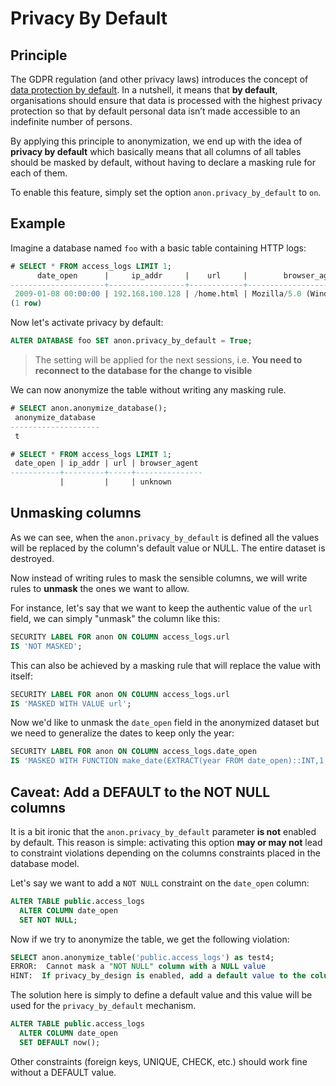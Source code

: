 Privacy By Default
===============================================================================

Principle
--------------------------------------------------------------------------------

The GDPR regulation (and other privacy laws) introduces the concept of
[data protection by default]. In a nutshell, it means that **by default**,
organisations should ensure that data is processed with the highest privacy
protection so that by default personal data isn’t made accessible to an
indefinite number of persons.

By applying this principle to anonymization, we end up with the idea of **privacy
by default** which basically means that all columns of all tables should be
masked by default, without having to declare a masking rule for each of them.

To enable this feature, simply set the option `anon.privacy_by_default` to `on`.

[data protection by default]: https://ec.europa.eu/info/law/law-topic/data-protection/reform/rules-business-and-organisations/obligations/what-does-data-protection-design-and-default-mean_en

Example
--------------------------------------------------------------------------------

Imagine a database named `foo` with a basic table containing HTTP logs:

```sql
# SELECT * FROM access_logs LIMIT 1;
      date_open      |     ip_addr     |    url     |        browser_agent
---------------------+-----------------+------------+------------------------------
 2009-01-08 00:00:00 | 192.168.100.128 | /home.html | Mozilla/5.0 (Windows; en_US)
(1 row)
```

Now let's activate privacy by default:

```sql
ALTER DATABASE foo SET anon.privacy_by_default = True;
```

> The setting will be applied for the next sessions,
> i.e. **You need to reconnect to the database for the change to visible**

We can now anonymize the table without writing any masking rule.

```sql
# SELECT anon.anonymize_database();
 anonymize_database
--------------------
 t

# SELECT * FROM access_logs LIMIT 1;
 date_open | ip_addr | url | browser_agent
-----------+---------+-----+---------------
           |         |     | unknown
```


Unmasking columns
--------------------------------------------------------------------------------

As we can see, when the `anon.privacy_by_default` is defined all the values will
be replaced by the column's default value or NULL. The entire dataset is
destroyed.

Now instead of writing rules to mask the sensible columns, we will write rules
to **unmask** the ones we want to allow.

For instance, let's say that we want to keep the authentic value of the `url`
field, we can simply "unmask" the column like this:

```sql
SECURITY LABEL FOR anon ON COLUMN access_logs.url
IS 'NOT MASKED';
```

This can also be achieved by a masking rule that will replace the value with
itself:

```sql
SECURITY LABEL FOR anon ON COLUMN access_logs.url
IS 'MASKED WITH VALUE url';
```

Now we'd like to unmask the `date_open` field in the anonymized dataset but
we need to generalize the dates to keep only the year:

```sql
SECURITY LABEL FOR anon ON COLUMN access_logs.date_open
IS 'MASKED WITH FUNCTION make_date(EXTRACT(year FROM date_open)::INT,1,1)';
```



Caveat: Add a DEFAULT to the NOT NULL columns
--------------------------------------------------------------------------------

It is a bit ironic that the `anon.privacy_by_default` parameter **is not**
enabled by default. This reason is simple: activating this option **may or may
not** lead to constraint violations depending on the columns constraints placed
in the database model.

Let's say we want to add a `NOT NULL` constraint on the `date_open` column:

```sql
ALTER TABLE public.access_logs
  ALTER COLUMN date_open
  SET NOT NULL;
```

Now if we try to anonymize the table, we get the following violation:

```sql
SELECT anon.anonymize_table('public.access_logs') as test4;
ERROR:  Cannot mask a "NOT NULL" column with a NULL value
HINT:  If privacy_by_design is enabled, add a default value to the column
```

The solution here is simply to define a default value and this value will be
used for the `privacy_by_default` mechanism.

```sql
ALTER TABLE public.access_logs
  ALTER COLUMN date_open
  SET DEFAULT now();
```

Other constraints (foreign keys, UNIQUE, CHECK, etc.) should work fine without
a DEFAULT value.
